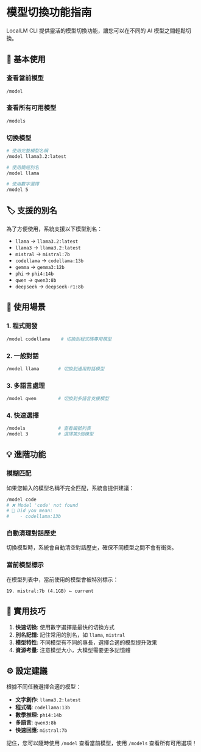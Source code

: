 # 模型切換功能指南

LocalLM CLI 提供靈活的模型切換功能，讓您可以在不同的 AI 模型之間輕鬆切換。

## 🔄 基本使用

### 查看當前模型
```bash
/model
```

### 查看所有可用模型
```bash
/models
```

### 切換模型
```bash
# 使用完整模型名稱
/model llama3.2:latest

# 使用簡短別名
/model llama

# 使用數字選擇
/model 5
```

## 🏷️ 支援的別名

為了方便使用，系統支援以下模型別名：

- `llama` → `llama3.2:latest`
- `llama3` → `llama3.2:latest`
- `mistral` → `mistral:7b`
- `codellama` → `codellama:13b`
- `gemma` → `gemma3:12b`
- `phi` → `phi4:14b`
- `qwen` → `qwen3:8b`
- `deepseek` → `deepseek-r1:8b`

## 🎯 使用場景

### 1. 程式開發
```bash
/model codellama    # 切換到程式碼專用模型
```

### 2. 一般對話
```bash
/model llama       # 切換到通用對話模型
```

### 3. 多語言處理
```bash
/model qwen        # 切換到多語言支援模型
```

### 4. 快速選擇
```bash
/models            # 查看編號列表
/model 3           # 選擇第3個模型
```

## 💡 進階功能

### 模糊匹配
如果您輸入的模型名稱不完全匹配，系統會提供建議：

```bash
/model code
# ❌ Model 'code' not found
# 📝 Did you mean:
#    - codellama:13b
```

### 自動清理對話歷史
切換模型時，系統會自動清空對話歷史，確保不同模型之間不會有衝突。

### 當前模型標示
在模型列表中，當前使用的模型會被特別標示：
```
19. mistral:7b (4.1GB) ← current
```

## 🚀 實用技巧

1. **快速切換**: 使用數字選擇是最快的切換方式
2. **別名記憶**: 記住常用的別名，如 `llama`, `mistral`
3. **模型特性**: 不同模型有不同的專長，選擇合適的模型提升效果
4. **資源考量**: 注意模型大小，大模型需要更多記憶體

## ⚙️ 設定建議

根據不同任務選擇合適的模型：

- **文字創作**: `llama3.2:latest`
- **程式碼**: `codellama:13b`  
- **數學推理**: `phi4:14b`
- **多語言**: `qwen3:8b`
- **快速回應**: `mistral:7b`

記住，您可以隨時使用 `/model` 查看當前模型，使用 `/models` 查看所有可用選項！